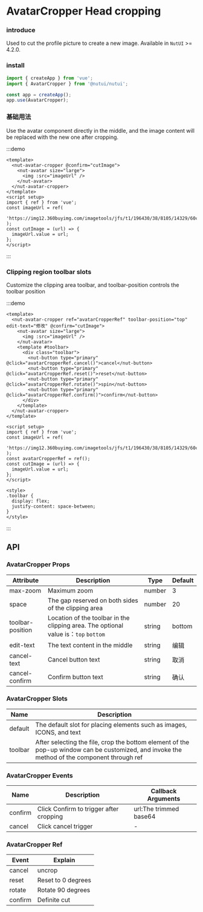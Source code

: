 # AvatarCropper Head cropping

### introduce

Used to cut the profile picture to create a new image. Available in `NutUI` >= 4.2.0.

### install

```js
import { createApp } from 'vue';
import { AvatarCropper } from '@nutui/nutui';

const app = createApp();
app.use(AvatarCropper);
```

### 基础用法

Use the avatar component directly in the middle, and the image content will be replaced with the new one after cropping.

:::demo

```vue
<template>
  <nut-avatar-cropper @confirm="cutImage">
    <nut-avatar size="large">
      <img :src="imageUrl" />
    </nut-avatar>
  </nut-avatar-cropper>
</template>
<script setup>
import { ref } from 'vue';
const imageUrl = ref(
  'https://img12.360buyimg.com/imagetools/jfs/t1/196430/38/8105/14329/60c806a4Ed506298a/e6de9fb7b8490f38.png'
);
const cutImage = (url) => {
  imageUrl.value = url;
};
</script>
```

:::

### Clipping region toolbar slots

Customize the clipping area toolbar, and toolbar-position controls the toolbar position

:::demo

```vue
<template>
  <nut-avatar-cropper ref="avatarCropperRef" toolbar-position="top" edit-text="修改" @confirm="cutImage">
    <nut-avatar size="large">
      <img :src="imageUrl" />
    </nut-avatar>
    <template #toolbar>
      <div class="toolbar">
        <nut-button type="primary" @click="avatarCropperRef.cancel()">cancel</nut-button>
        <nut-button type="primary" @click="avatarCropperRef.reset()">reset</nut-button>
        <nut-button type="primary" @click="avatarCropperRef.rotate()">spin</nut-button>
        <nut-button type="primary" @click="avatarCropperRef.confirm()">confirm</nut-button>
      </div>
    </template>
  </nut-avatar-cropper>
</template>

<script setup>
import { ref } from 'vue';
const imageUrl = ref(
  'https://img12.360buyimg.com/imagetools/jfs/t1/196430/38/8105/14329/60c806a4Ed506298a/e6de9fb7b8490f38.png'
);
const avatarCropperRef = ref();
const cutImage = (url) => {
  imageUrl.value = url;
};
</script>

<style>
.toolbar {
  display: flex;
  justify-content: space-between;
}
</style>
```

:::

## API

### AvatarCropper Props

| Attribute | Description | Type | Default |
| --- | --- | --- | --- |
| max-zoom | Maximum zoom | number | 3 |
| space | The gap reserved on both sides of the clipping area | number | 20 |
| toolbar-position | Location of the toolbar in the clipping area. The optional value is：`top` `bottom` | string | bottom |
| edit-text | The text content in the middle | string | 编辑 |
| cancel-text | Cancel button text | string | 取消 |
| cancel-confirm | Confirm button text | string | 确认 |

### AvatarCropper Slots

| Name | Description |
| --- | --- |
| default | The default slot for placing elements such as images, ICONS, and text |
| toolbar | After selecting the file, crop the bottom element of the pop-up window can be customized, and invoke the method of the component through ref |

### AvatarCropper Events

| Name | Description | Callback Arguments |
| --- | --- | --- |
| confirm | Click Confirm to trigger after cropping | url:The trimmed base64 |
| cancel | Click cancel trigger | - |

### AvatarCropper Ref

| Event | Explain |
| --- | --- |
| cancel | uncrop |
| reset | Reset to 0 degrees |
| rotate | Rotate 90 degrees |
| confirm | Definite cut |
